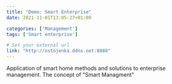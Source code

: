 ```yaml
---
title: "Demo: Smart Enterprise"
date: 2021-11-01T13:05:27+01:00

categories: ['Management']
tags: ['Smart enterprise']

# Set your external url
link: "http://ostojenka.ddns.net:8888"
---
```

Application of smart home methods and solutions to enterprise management. The concept of "Smart Managment"
